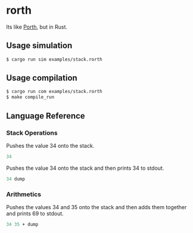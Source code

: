 # rorth
Its like [Porth](https://gitlab.com/tsoding/porth), but in Rust.

## Usage simulation
```bash
$ cargo run sim examples/stack.rorth
```

## Usage compilation
```bash
$ cargo run com examples/stack.rorth
$ make compile_run
```

## Language Reference

### Stack Operations

Pushes the value 34 onto the stack.
```pascal
34
```

Pushes the value 34 onto the stack and then prints 34 to stdout.
```pascal
34 dump
```

### Arithmetics

Pushes the values 34 and 35 onto the stack and then adds them together and prints 69 to stdout.
```pascal
34 35 + dump
```
